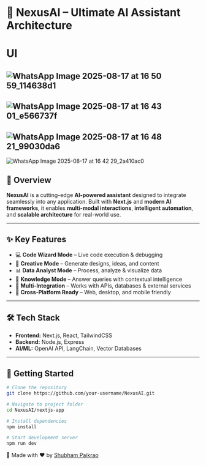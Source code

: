 # 🚀 NexusAI – Ultimate AI Assistant Architecture

# UI 

![WhatsApp Image 2025-08-17 at 16 50 59_114638d1](https://github.com/user-attachments/assets/62b0dfc9-38a5-41d0-8821-6209c785dd01)
---
![WhatsApp Image 2025-08-17 at 16 43 01_e566737f](https://github.com/user-attachments/assets/ca8e685e-26bb-4c44-a12b-ebea8edd92a6)
--- 
![WhatsApp Image 2025-08-17 at 16 48 21_99030da6](https://github.com/user-attachments/assets/ad884b1c-8bcf-42b6-945e-7e054ac300db)
---
![WhatsApp Image 2025-08-17 at 16 42 29_2a410ac0](https://github.com/user-attachments/assets/1d8b2988-4e3b-44e5-879b-463ce374feab)


## 📌 Overview  
**NexusAI** is a cutting-edge **AI-powered assistant** designed to integrate seamlessly into any application. Built with **Next.js** and **modern AI frameworks**, it enables **multi-modal interactions**, **intelligent automation**, and **scalable architecture** for real-world use.

---

## ✨ Key Features  

- 💻 **Code Wizard Mode** – Live code execution & debugging  
- 🎨 **Creative Mode** – Generate designs, ideas, and content  
- 📊 **Data Analyst Mode** – Process, analyze & visualize data  
- 🧠 **Knowledge Mode** – Answer queries with contextual intelligence  
- 🔗 **Multi-Integration** – Works with APIs, databases & external services  
- 📱 **Cross-Platform Ready** – Web, desktop, and mobile friendly  

---

## 🛠️ Tech Stack  

- **Frontend:** Next.js, React, TailwindCSS  
- **Backend:** Node.js, Express  
- **AI/ML:** OpenAI API, LangChain, Vector Databases    

---


## 🚀 Getting Started  

```bash
# Clone the repository
git clone https://github.com/your-username/NexusAI.git

# Navigate to project folder
cd NexusAI/nextjs-app

# Install dependencies
npm install

# Start development server
npm run dev

```

🚀 Made with ❤️ by [Shubham Paikrao](https://github.com/ShubhamPaikrao)
